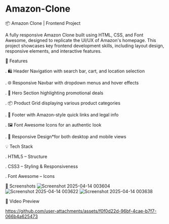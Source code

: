 # Amazon-Clone
 📦 Amazon Clone | Frontend Project

A fully responsive Amazon Clone built using HTML, CSS, and Font Awesome, designed to replicate the UI/UX of Amazon's homepage. This project showcases key frontend development skills, including layout design, responsive elements, and interactive features.

 🚀 Features

. 🛍️ Header Navigation with search bar, cart, and location selection

. 🌐 Responsive Navbar with dropdown menus and hover effects

. 🎯 Hero Section highlighting promotional deals

. 📦 Product Grid displaying various product categories

. 📁 Footer with Amazon-style quick links and legal info

. 🖼️ Font Awesome Icons for an authentic look

. 📱 Responsive Design*for both desktop and mobile views

 💡 Tech Stack

. HTML5  – Structure

. CSS3 – Styling & Responsiveness

. Font Awesome – Icons

📸 Screenshots
![Screenshot 2025-04-14 003604](https://github.com/user-attachments/assets/ef7476f4-2133-493a-af03-c227ae1fb602)
![Screenshot 2025-04-14 003622](https://github.com/user-attachments/assets/7ff742e1-cc30-45d1-91c1-312081d710c7)
![Screenshot 2025-04-14 003638](https://github.com/user-attachments/assets/5a0397ff-4e44-4287-bc62-3ec05badfad4)

🎥 Video Preview

https://github.com/user-attachments/assets/f0f0d22d-96bf-4cae-b7f7-066b4a625473





